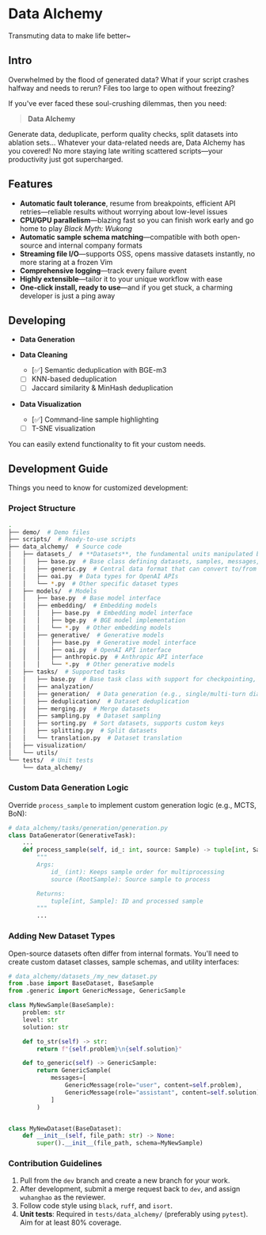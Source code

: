 # Data Alchemy

Transmuting data to make life better\~

## Intro

Overwhelmed by the flood of generated data?
What if your script crashes halfway and needs to rerun?
Files too large to open without freezing?

If you've ever faced these soul-crushing dilemmas, then you need:

> **Data Alchemy**

Generate data, deduplicate, perform quality checks, split datasets into ablation sets...
Whatever your data-related needs are, Data Alchemy has you covered! No more staying late writing scattered scripts—your productivity just got supercharged.

## Features

* **Automatic fault tolerance**, resume from breakpoints, efficient API retries—reliable results without worrying about low-level issues
* **CPU/GPU parallelism**—blazing fast so you can finish work early and go home to play *Black Myth: Wukong*
* **Automatic sample schema matching**—compatible with both open-source and internal company formats
* **Streaming file I/O**—supports OSS, opens massive datasets instantly, no more staring at a frozen Vim
* **Comprehensive logging**—track every failure event
* **Highly extensible**—tailor it to your unique workflow with ease
* **One-click install, ready to use**—and if you get stuck, a charming developer is just a ping away

## Developing

* **Data Generation**
* **Data Cleaning**

  * \[✅] Semantic deduplication with BGE-m3
  * [ ] KNN-based deduplication
  * [ ] Jaccard similarity & MinHash deduplication
* **Data Visualization**

  * \[✅] Command-line sample highlighting
  * [ ] T-SNE visualization

You can easily extend functionality to fit your custom needs.

## Development Guide

Things you need to know for customized development:

### Project Structure

```bash
.
├── demo/  # Demo files
├── scripts/  # Ready-to-use scripts
├── data_alchemy/  # Source code
│   ├── datasets_/  # **Datasets**, the fundamental units manipulated by data-alchemy
│   │   ├── base.py  # Base class defining datasets, samples, messages, and core dataset functionality
│   │   ├── generic.py  # Central data format that can convert to/from all other types
│   │   ├── oai.py  # Data types for OpenAI APIs
│   │   └── *.py  # Other specific dataset types
│   ├── models/  # Models
│   │   ├── base.py  # Base model interface
│   │   ├── embedding/  # Embedding models
│   │   │   ├── base.py  # Embedding model interface
│   │   │   ├── bge.py  # BGE model implementation
│   │   │   └── *.py  # Other embedding models
│   │   ├── generative/  # Generative models
│   │   │   ├── base.py  # Generative model interface
│   │   │   ├── oai.py  # OpenAI API interface
│   │   │   ├── anthropic.py  # Anthropic API interface
│   │   │   └── *.py  # Other generative models
│   ├── tasks/  # Supported tasks
│   │   ├── base.py  # Base task class with support for checkpointing, retries, etc.
│   │   ├── analyzation/
│   │   ├── generation/  # Data generation (e.g., single/multi-turn dialogue)
│   │   ├── deduplication/  # Dataset deduplication
│   │   ├── merging.py  # Merge datasets
│   │   ├── sampling.py  # Dataset sampling
│   │   ├── sorting.py  # Sort datasets, supports custom keys
│   │   ├── splitting.py  # Split datasets
│   │   └── translation.py  # Dataset translation
│   ├── visualization/
│   └── utils/
└── tests/  # Unit tests
    └── data_alchemy/
```

### Custom Data Generation Logic

Override `process_sample` to implement custom generation logic (e.g., MCTS, BoN):

```python
# data_alchemy/tasks/generation/generation.py
class DataGenerator(GenerativeTask):
    ...
    def process_sample(self, id_: int, source: Sample) -> tuple[int, Sample]:
        """
        Args:
            id_ (int): Keeps sample order for multiprocessing
            source (RootSample): Source sample to process

        Returns:
            tuple[int, Sample]: ID and processed sample
        """
        ...
```

### Adding New Dataset Types

Open-source datasets often differ from internal formats. You'll need to create custom dataset classes, sample schemas, and utility interfaces:

```python
# data_alchemy/datasets_/my_new_dataset.py
from .base import BaseDataset, BaseSample
from .generic import GenericMessage, GenericSample

class MyNewSample(BaseSample):
    problem: str
    level: str
    solution: str

    def to_str(self) -> str:
        return f"{self.problem}\n{self.solution}"

    def to_generic(self) -> GenericSample:
        return GenericSample(
            messages=[
                GenericMessage(role="user", content=self.problem),
                GenericMessage(role="assistant", content=self.solution),
            ]
        )


class MyNewDataset(BaseDataset):
    def __init__(self, file_path: str) -> None:
        super().__init__(file_path, schema=MyNewSample)
```

### Contribution Guidelines

1. Pull from the `dev` branch and create a new branch for your work.
2. After development, submit a merge request back to `dev`, and assign `wuhanghao` as the reviewer.
3. Follow code style using `black`, `ruff`, and `isort`.
4. **Unit tests**: Required in `tests/data_alchemy/` (preferably using `pytest`). Aim for at least 80% coverage.
